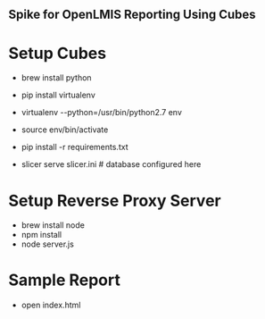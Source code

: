 Spike for OpenLMIS Reporting Using Cubes
----------------------------------------


Setup Cubes
===========

* brew install python
* pip install virtualenv
* virtualenv --python=/usr/bin/python2.7 env
* source env/bin/activate
* pip install -r requirements.txt

* slicer serve slicer.ini  # database configured here


Setup Reverse Proxy Server
==========================

* brew install node
* npm install
* node server.js


Sample Report
=============

* open index.html

